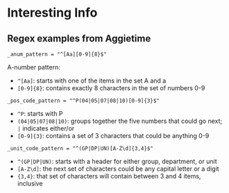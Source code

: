 # Interesting Info

## Regex examples from Aggietime

`_anum_pattern = "^[Aa][0-9]{8}$"`

A-number pattern: 
* `^[Aa]`: starts with one of the items in the set A and a
* `[0-9]{8}`: contains exactly 8 characters in the set of numbers 0-9

`_pos_code_pattern = "^P(04|05|07|08|10)[0-9]{3}$"`

* `^P`: starts with P
* `(04|05|07|08|10)`: groups together the five numbers that could go next; `|` indicates either/or
* `[0-9]{3}`: contains a set of 3 characters that could be anything 0-9

`_unit_code_pattern = "^(GP|DP|UN)[A-Z\d]{3,4}$"`

* `^(GP|DP|UN)`: starts with a header for either group, department, or unit
* `[A-Z\d]`: the next set of characters could be any capital letter or a digit
* `{3,4}`: that set of characters will contain between 3 and 4 items, inclusive